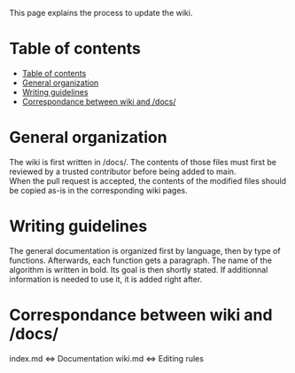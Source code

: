 This page explains the process to update the wiki.

# Table of contents
- [Table of contents](#table-of-contents)
- [General organization](#general-organization)
- [Writing guidelines](#writing-guidelines)
- [Correspondance between wiki and /docs/](#correspondance-between-wiki-and-docs)

# General organization
The wiki is first written in /docs/. The contents of those files must first be
reviewed by a trusted contributor before being added to main.  
When the pull request is accepted, the contents of the modified files should be
copied as-is in the corresponding wiki pages.

# Writing guidelines
The general documentation is organized first by language, then by type of
functions. Afterwards, each function gets a paragraph. The name of the algorithm
is written in bold. Its goal is then shortly stated. If additionnal information
is needed to use it, it is added right after.

# Correspondance between wiki and /docs/
index.md <=> Documentation
wiki.md <=> Editing rules